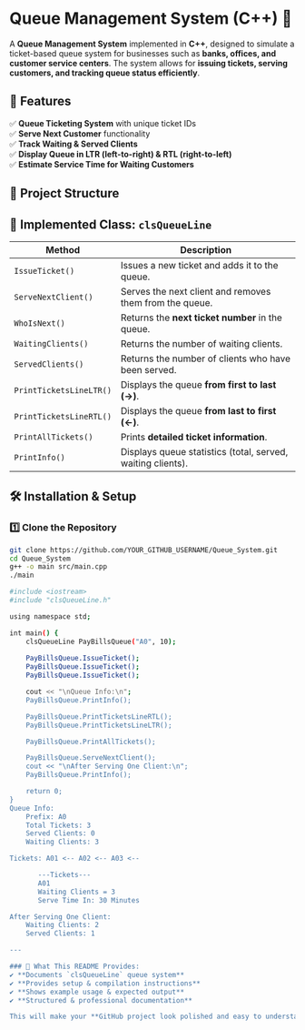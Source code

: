 # Queue Management System (C++) 🚀

A **Queue Management System** implemented in **C++**, designed to simulate a ticket-based queue system for businesses such as **banks, offices, and customer service centers**. The system allows for **issuing tickets, serving customers, and tracking queue status efficiently**.

## 📌 Features
✅ **Queue Ticketing System** with unique ticket IDs  
✅ **Serve Next Customer** functionality  
✅ **Track Waiting & Served Clients**  
✅ **Display Queue in LTR (left-to-right) & RTL (right-to-left)**  
✅ **Estimate Service Time for Waiting Customers**  

## 📂 Project Structure

## 📜 Implemented Class: `clsQueueLine`
| Method | Description |
|--------|------------|
| `IssueTicket()` | Issues a new ticket and adds it to the queue. |
| `ServeNextClient()` | Serves the next client and removes them from the queue. |
| `WhoIsNext()` | Returns the **next ticket number** in the queue. |
| `WaitingClients()` | Returns the number of waiting clients. |
| `ServedClients()` | Returns the number of clients who have been served. |
| `PrintTicketsLineLTR()` | Displays the queue **from first to last (→)**. |
| `PrintTicketsLineRTL()` | Displays the queue **from last to first (←)**. |
| `PrintAllTickets()` | Prints **detailed ticket information**. |
| `PrintInfo()` | Displays queue statistics (total, served, waiting clients). |

## 🛠 Installation & Setup
### 1️⃣ Clone the Repository
```sh
git clone https://github.com/YOUR_GITHUB_USERNAME/Queue_System.git
cd Queue_System
g++ -o main src/main.cpp
./main

#include <iostream>
#include "clsQueueLine.h"

using namespace std;

int main() {
    clsQueueLine PayBillsQueue("A0", 10);
    
    PayBillsQueue.IssueTicket();
    PayBillsQueue.IssueTicket();
    PayBillsQueue.IssueTicket();

    cout << "\nQueue Info:\n";
    PayBillsQueue.PrintInfo();

    PayBillsQueue.PrintTicketsLineRTL();
    PayBillsQueue.PrintTicketsLineLTR();

    PayBillsQueue.PrintAllTickets();

    PayBillsQueue.ServeNextClient();
    cout << "\nAfter Serving One Client:\n";
    PayBillsQueue.PrintInfo();

    return 0;
}
Queue Info:
    Prefix: A0
    Total Tickets: 3
    Served Clients: 0
    Waiting Clients: 3

Tickets: A01 <-- A02 <-- A03 <--

       ---Tickets---
       A01
       Waiting Clients = 3
       Serve Time In: 30 Minutes

After Serving One Client:
    Waiting Clients: 2
    Served Clients: 1

---

### 📌 What This README Provides:
✔ **Documents `clsQueueLine` queue system**  
✔ **Provides setup & compilation instructions**  
✔ **Shows example usage & expected output**  
✔ **Structured & professional documentation**  

This will make your **GitHub project look polished and easy to understand!** 🚀🔥
